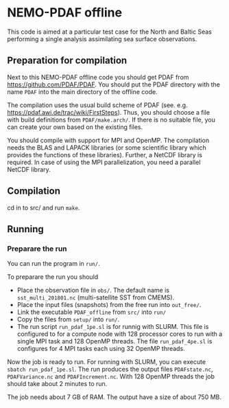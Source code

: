 # NEMO-PDAF offline

This code is aimed at a particular test case for the North and Baltic Seas performing a single analysis assimilating sea surface observations.

## Preparation for compilation

Next to this NEMO-PDAF offline code you should get PDAF from https://github.com/PDAF/PDAF. 
You should put the PDAF directory with the name `PDAF` into the main directory of the offline code.

The compilation uses the usual build scheme of PDAF (see. e.g. https://pdaf.awi.de/trac/wiki/FirstSteps). 
Thus, you should choose a file with build definitions from `PDAF/make.arch/`. If there is no suitable file, 
you can create your own based on the existing files.

You should compile with support for MPI and OpenMP. The compilation needs the BLAS and LAPACK libraries 
(or some scientific library which provides the functions of these libraries). Further, a NetCDF library is required.
In case of using the MPI parallelization, you need a parallel NetCDF library. 

## Compilation

cd in to src/ and run `make`.

## Running

### Preparare the run

You can run the program in `run/`. 

To preparare the run you should
* Place the observation file in `obs/`. The default name is `sst_multi_201801.nc` (multi-satellite SST from CMEMS).
* Place the input files (snapshots) from the free run into `out_free/`.
* Link the executable `PDAF_offline` from `src/` into `run/`
* Copy the files from `setup/` into `run/`.
* The run script `run_pdaf_1pe.sl` is for runnig with SLURM. This file is configured to for a compute node with 128 processor cores to run with a single MPI task and 128 OpenMP threads. The file `run_pdaf_4pe.sl` is configures for 4 MPI tasks each using 32 OpenMP threads.

Now the job is ready to run. For running with SLURM, you can execute `sbatch run_pdaf_1pe.sl`. The run produces the output files `PDAFstate.nc`, `PDAFVariance.nc` and `PDAFIncrement.nc`. With 128 OpenMP threads the job should take about 2 minutes to run.

The job needs about 7 GB of RAM. The output have a size of about 750 MB.




